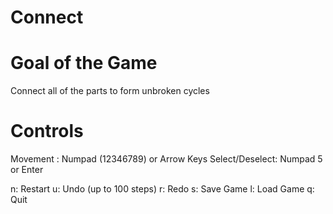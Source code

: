 # Connect

# Goal of the Game
Connect all of the parts to form unbroken cycles

# Controls
Movement       : Numpad (12346789) or Arrow Keys
Select/Deselect: Numpad 5 or Enter

n: Restart
u: Undo (up to 100 steps)
r: Redo
s: Save Game
l: Load Game
q: Quit
